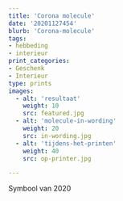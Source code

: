 ```yaml
---
title: 'Corona molecule'
date: '20201127454'
blurb: 'Corona-molecule'
tags:
- hebbeding
- interieur
print_categories:
- Geschenk
- Interieur
type: prints
images:
  - alt: 'resultaat'
    weight: 10
    src: featured.jpg
  - alt: 'molecule-in-wording'
    weight: 20
    src: in-wording.jpg
  - alt: 'tijdens-het-printen'
    weight: 40
    src: op-printer.jpg

---
```

Symbool van 2020
